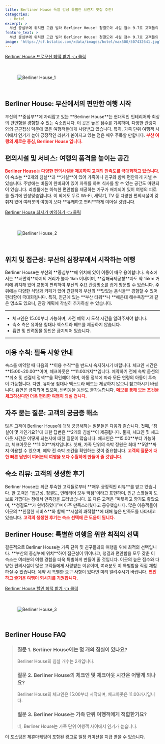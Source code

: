```yaml
---
title: Berliner House 독일 감성 특별한 브런치 맛집 추천!
categories:
  - Hotel
excerpt: >
  부산 중심부에 위치한 고급 빌라 Berliner House! 청결도와 시설 점수 9.7로 고객들의 마음을 사로잡은 이곳에서 완벽한 휴식과 다채로운 즐길 거리를 경험하세요. 클릭 한 번으로 여행의 시작을 알리세요!
feature_text: >
  부산 중심부에 위치한 고급 빌라 Berliner House! 청결도와 시설 점수 9.7로 고객들의 마음을 사로잡은 이곳에서 완벽한 휴식과 다채로운 즐길 거리를 경험하세요. 클릭 한 번으로 여행의 시작을 알리세요!
image: 'https://cf.bstatic.com/xdata/images/hotel/max500/507432641.jpg?k=3f63d1e73b8ecba8ab8be3d8002aa0c02db7fdfea912956aa7659401cd6009da&o=&hp=1'
---
```


<p><a class="modoo-button" href="https://tinyurl.com/22seghcb" rel="nofollow noopener">Berliner House 프로모션 혜택 받기 👈 클릭</a></p><br/>
<figure class="image"><img alt="Berliner House_1" src="https://cf.bstatic.com/xdata/images/hotel/max1024x768/510464999.jpg?k=46d76fa165b173e5a9c42e57e7716b31b51376cfe5cc658ca718139221f6a170&amp;o=&amp;hp=1"/></figure><br/>

<h2 id="숙소_소개">Berliner House: 부산에서의 편안한 여행 시작</h2>
<p>부산의 **중심부**에 자리잡고 있는 **Berliner House**는 현대적인 인테리어와 최상의 편안함을 경험할 수 있는 숙소입니다. 이 곳은 높은 점수를 기록하며, 다양한 관광지와의 근근접성 덕분에 많은 여행객들에게 사랑받고 있습니다. 특히, 가족 단위 여행객 사이에서 인기가 높아 긍정적인 리뷰가 쏟아지고 있는 점은 매우 주목할 만합니다. <b><span style="color: #ee2323;">부산 여행의 새로운 중심, Berliner House 입니다.</span></b></p>
<h2 id="편의시설_및_서비스">편의시설 및 서비스: 여행의 품격을 높이는 공간</h2>
<p><b><span style="color: #ee2323;">Berliner House는 다양한 편의시설을 제공하여 고객의 만족도를 극대화하고 있습니다.</span></b> 이 숙소는 **2개의 침실**과 **거실**이 있어 가족이나 친구와 함께 편안하게 지낼 수 있습니다. 주방에는 비품이 완비되어 있어 자취를 하며 식사를 할 수 있는 공간도 마련되어 있습니다. 리빙룸에는 아늑한 편안함을 제공하는 가구가 배치되어 있어 여행의 피로를 풀기에 안성맞춤입니다. 이 외에도 무료 Wi-Fi, 세탁기, TV 등 다양한 편의시설이 갖춰져 있어 여러분의 여행이 보다 **유쾌하고 편리**하게 이어질 것입니다.</p>
<p><a class="modoo-button" href="https://tinyurl.com/22seghcb" rel="nofollow noopener">Berliner House 최저가 예약하기 👈 클릭</a></p><br/>
<figure class="image"><img alt="Berliner House_2" src="https://cf.bstatic.com/xdata/images/hotel/max500/507432641.jpg?k=3f63d1e73b8ecba8ab8be3d8002aa0c02db7fdfea912956aa7659401cd6009da&amp;o=&amp;hp=1"/></figure><br/>
<h2 id="위치_및_접근성">위치 및 접근성: 부산의 심장부에서 시작하는 여행</h2>
<p>Berliner House는 부산의 **중심부**에 위치해 있어 이동이 매우 용이합니다. 숙소에서는 **서면역**까지의 거리가 불과 1km 이내이며, **김해국제공항**과도 약 15km 거리에 위치해 있어 교통이 편리하여 부산의 주요 관광명소를 쉽게 방문할 수 있습니다. 주위에는 다양한 식당과 카페가 있어 간단하게 부산의 **맛있는 음식을** 경험할 수 있어 편리함이 극대화됩니다. 특히, 인근에 있는 **부산 타워**나 **해운대 해수욕장**과 같은 명소도 있으니, 관광 계획에 착실히 추가하실 수 있습니다.</p>
<hr/>
<ul>
<li>체크인은 15:00부터 가능하며, 사전 예약 시 도착 시간을 알려주셔야 합니다.</li>
<li>숙소 측은 유아용 침대나 엑스트라 베드를 제공하지 않습니다.</li>
<li>흡연 및 반려동물 동반은 금지되어 있습니다.</li>
</ul>
<hr/>
<h2 id="이용_수칙">이용 수칙: 필독 사항 안내</h2>
<p>숙소를 예약할 때 다음의 **이용 수칙**을 반드시 숙지하시기 바랍니다. 체크인 시간은  **15:00~20:00**이며, 체크아웃은 **11:00까지**입니다. 예약하기 전에 숙박 옵션의 **취소 및 선결제 정책**을 확인해야 하며, 아동 정책에 따라 모든 연령의 아동이 투숙이 가능합니다. 다만, 유아용 침대나 엑스트라 베드는 제공하지 않으니 참고하시기 바랍니다. 흡연은 금지되어 있으며, 반려동물 동반도 불가능합니다. <b><span style="color: #ee2323;">메모를 통해 모든 조건을 체크하신다면 더욱 편리한 여행이 되실 겁니다.</span></b></p>
<h2 id="자주_묻는_질문">자주 묻는 질문: 고객의 궁금증 해소</h2>
<p>많은 고객이 Berliner House에 대해 궁금해하는 질문들은 다음과 같습니다. 첫째, “침실이 몇 개인가요?”에 대한 답변은 **2개의 침실**이 제공됩니다. 둘째, 체크인 및 체크아웃 시간은 어떻게 되는지에 대한 질문이 많습니다. 체크인은 **15:00**부터 가능하고, 체크아웃은 **11:00**까지입니다. 셋째, 가족 단위의 숙박 정원은 최대 **5명**까지 이용할 수 있으며, 예약 전 숙박 조건을 확인하는 것이 중요합니다. <b><span style="color: #ee2323;">고객의 질문에 대한 빠른 답변이 여러분의 여행을 보다 수월하게 만들어 줄 것입니다.</span></b></p>
<h2 id="숙소_리뷰">숙소 리뷰: 고객의 생생한 후기</h2>
<p>Berliner House는 최근 투숙한 고객들로부터 **매우 긍정적인 리뷰**를 받고 있습니다. 한 고객은 “접근성, 청결도, 인테리어 모두 백점”이라고 표현하며, 인근 스팟들이 도보로 가깝다는 점에서 만족감을 드러냈습니다. 또 다른 고객은 “따뜻하고 향기도 좋았으며, **청결도**가 완벽하였다”며 아주 만족스러웠다고 공유했습니다. 많은 이용객들이 이곳의 **친절한 서비스**와 함께 **시설의 쾌적함**에 대해 높은 만족도를 나타내고 있습니다. <b><span style="color: #ee2323;">고객의 생생한 후기는 숙소 선택에 큰 도움이 됩니다.</span></b></p>
<h2 id="마무리_및_추천">Berliner House: 특별한 여행을 위한 최적의 선택</h2>
<p>결론적으로 Berliner House는 가족 단위 및 친구들과의 여행을 위해 최적의 선택입니다. **부산의 중심부에 위치**하여 접근성이 뛰어나고, 청결과 편안함을 모두 갖춘 이 숙소는 여러분의 여행 경험을 더욱 특별하게 만들어 줄 것입니다. 이곳의 높은 점수와 다양한 편의시설이 많은 고객들에게 사랑받는 이유이며, 여러분도 이 특별함을 직접 체험하실 수 있습니다. 예약 시 특별한 요구 사항이 있다면 미리 알려주시기 바랍니다. <b><span style="color: #ee2323;">편안하고 즐거운 여행이 되시기를 기원합니다.</span></b></p>

<p><a class="modoo-button" href="https://tinyurl.com/22seghcb" rel="nofollow noopener">Berliner House 할인 혜택 받기 👈 클릭</a></p><br>

<figure class="image"><img src="https://cf.bstatic.com/xdata/images/hotel/max500/507432640.jpg?k=05693db4525cb6a8b214cbec29e396a749c0315df0a9ee9ca9c5063244a240fa&o=&hp=1" alt="Berliner House_3"></figure><br>
<h2 id="Berliner House_FAQ">Berliner House FAQ</h2>
<div itemscope="" itemtype="https://schema.org/FAQPage"> 
<blockquote> 
<div itemscope="" itemprop="mainEntity" itemtype="https://schema.org/Question"> 
<h3 id="질문_1" itemprop="name">질문 1. Berliner House에는 몇 개의 침실이 있나요?</h3> 
<div itemscope="" itemprop="acceptedAnswer" itemtype="https://schema.org/Answer"> 
<span itemprop="text"> <p>Berliner House의 침실 개수는 2개입니다.</p> </span> 
</div> 
</div> 
<div itemscope="" itemprop="mainEntity" itemtype="https://schema.org/Question"> 
<h3 id="질문_2" itemprop="name">질문 2. Berliner House의 체크인 및 체크아웃 시간은 어떻게 되나요?</h3> 
<div itemscope="" itemprop="acceptedAnswer" itemtype="https://schema.org/Answer"> 
<span itemprop="text"> <p>Berliner House의 체크인은 15:00부터 시작되며, 체크아웃은 11:00까지입니다.</p> </span> 
</div> 
</div> 
<div itemscope="" itemprop="mainEntity" itemtype="https://schema.org/Question"> 
<h3 id="질문_3" itemprop="name">질문 3. Berliner House는 가족 단위 여행객에게 적합한가요?</h3> 
<div itemscope="" itemprop="acceptedAnswer" itemtype="https://schema.org/Answer"> 
<span itemprop="text"> <p>네, Berliner House는 가족 단위 여행객 사이에서 인기가 높습니다.</p> </span> 
</div> 
</div> 
</blockquote> 
</div><p>이 포스팅은 제휴마케팅이 포함된 광고로 일정 커미션을 지급 받을 수 있습니다.</p>

